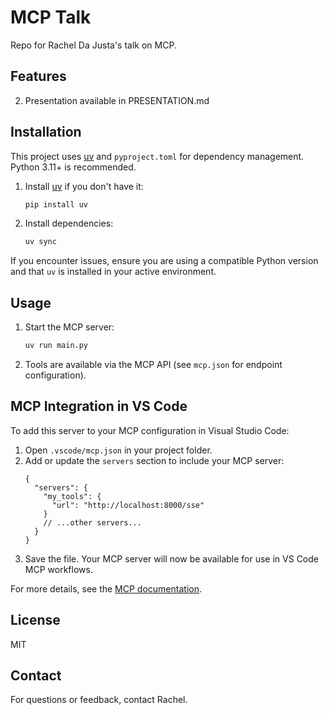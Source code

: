 # MCP Talk

Repo for Rachel Da Justa's talk on MCP.

## Features
2. Presentation available in PRESENTATION.md

## Installation
This project uses [uv](https://github.com/astral-sh/uv) and `pyproject.toml` for dependency management. Python 3.11+ is recommended.

1. Install [uv](https://github.com/astral-sh/uv) if you don't have it:
   ```sh
   pip install uv
   ```
2. Install dependencies:
   ```sh
   uv sync
   ```

If you encounter issues, ensure you are using a compatible Python version and that `uv` is installed in your active environment.

## Usage
1. Start the MCP server:
   ```sh
   uv run main.py
   ```
2. Tools are available via the MCP API (see `mcp.json` for endpoint configuration).

## MCP Integration in VS Code

To add this server to your MCP configuration in Visual Studio Code:

1. Open `.vscode/mcp.json` in your project folder.
2. Add or update the `servers` section to include your MCP server:
   ```jsonc
   {
     "servers": {
       "my_tools": {
         "url": "http://localhost:8000/sse"
       }
       // ...other servers...
     }
   }
   ```
3. Save the file. Your MCP server will now be available for use in VS Code MCP workflows.

For more details, see the [MCP documentation](https://github.com/anthropic/model-context-protocol).

## License
MIT

## Contact
For questions or feedback, contact Rachel.
